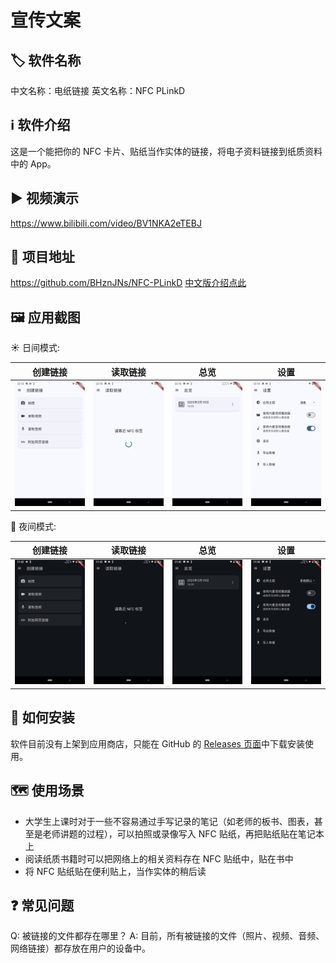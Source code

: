# 宣传文案

## 🏷️ 软件名称

中文名称：电纸链接
英文名称：NFC PLinkD

## ℹ️ 软件介绍

这是一个能把你的 NFC 卡片、贴纸当作实体的链接，将电子资料链接到纸质资料中的 App。

## ▶️ 视频演示

https://www.bilibili.com/video/BV1NKA2eTEBJ


## 🔗 项目地址

https://github.com/BHznJNs/NFC-PLinkD
[中文版介绍点此](https://github.com/BHznJNs/NFC-PLinkD/blob/master/README_zh.md)

## 🖼️ 应用截图

☀️ 日间模式:

| 创建链接 | 读取链接 | 总览 | 设置 |
| ------ | ------- | ---- | ---- |
| ![creating-page_light_zh.jpg](https://github.com/BHznJNs/NFC-PLinkD/raw/master/docs/screenshots/creating-page_light_zh.jpg) | ![reading-page_light_zh.jpg](https://github.com/BHznJNs/NFC-PLinkD/raw/master/docs/screenshots/reading-page_light_zh.jpg) | ![gallery-page_light_zh.jpg](https://github.com/BHznJNs/NFC-PLinkD/raw/master/docs/screenshots/gallery-page_light_zh.jpg) | ![settings-page_light_zh.jpg](https://github.com/BHznJNs/NFC-PLinkD/raw/master/docs/screenshots/settings-page_light_zh.jpg) |

🌙 夜间模式:

| 创建链接 | 读取链接 | 总览 | 设置 |
| ------ | ------- | ---- | ---- |
| ![creating-page_dark_zh.jpg](https://github.com/BHznJNs/NFC-PLinkD/raw/master/docs/screenshots/creating-page_dark_zh.jpg) | ![reading-page_dark_zh.jpg](https://github.com/BHznJNs/NFC-PLinkD/raw/master/docs/screenshots/reading-page_dark_zh.jpg) | ![gallery-page_dark_zh.jpg](https://github.com/BHznJNs/NFC-PLinkD/raw/master/docs/screenshots/gallery-page_dark_zh.jpg) | ![settings-page_dark_zh.jpg](https://github.com/BHznJNs/NFC-PLinkD/raw/master/docs/screenshots/settings-page_dark_zh.jpg) |

## 🔧 如何安装

软件目前没有上架到应用商店，只能在 GitHub 的 [Releases 页面](https://github.com/BHznJNs/NFC-PLinkD/releases)中下载安装使用。

## 🗺️ 使用场景

- 大学生上课时对于一些不容易通过手写记录的笔记（如老师的板书、图表，甚至是老师讲题的过程），可以拍照或录像写入 NFC 贴纸，再把贴纸贴在笔记本上
- 阅读纸质书籍时可以把网络上的相关资料存在 NFC 贴纸中，贴在书中
- 将 NFC 贴纸贴在便利贴上，当作实体的稍后读

## ❓ 常见问题

Q: 被链接的文件都存在哪里？
A: 目前，所有被链接的文件（照片、视频、音频、网络链接）都存放在用户的设备中。

